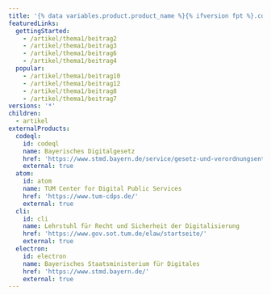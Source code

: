 ```yaml
---
title: '{% data variables.product.product_name %}{% ifversion fpt %}.com{% endif %} Help Documentation'
featuredLinks:
  gettingStarted:
    - /artikel/thema1/beitrag2
    - /artikel/thema1/beitrag3
    - /artikel/thema1/beitrag6
    - /artikel/thema1/beitrag4
  popular:
    - /artikel/thema1/beitrag10
    - /artikel/thema1/beitrag12
    - /artikel/thema1/beitrag8
    - /artikel/thema1/beitrag7
versions: '*'
children:
  - artikel
externalProducts:
  codeql:
    id: codeql
    name: Bayerisches Digitalgesetz
    href: 'https://www.stmd.bayern.de/service/gesetz-und-verordnungsentwuerfe/'
    external: true
  atom:
    id: atom
    name: TUM Center for Digital Public Services
    href: 'https://www.tum-cdps.de/'
    external: true
  cli:
    id: cli
    name: Lehrstuhl für Recht und Sicherheit der Digitalisierung
    href: 'https://www.gov.sot.tum.de/elaw/startseite/'
    external: true
  electron:
    id: electron
    name: Bayerisches Staatsministerium für Digitales
    href: 'https://www.stmd.bayern.de/'
    external: true
---
```


